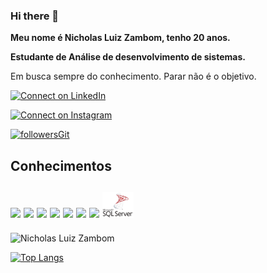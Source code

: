 ### Hi there 👋
<b>
<p>Meu nome é Nicholas Luiz Zambom, tenho 20 anos.</p>
  <p>Estudante de Análise de desenvolvimento de sistemas.</p>
</b>
<p>Em busca sempre do conhecimento. Parar não é o objetivo.</p>

<p>
  
[![Connect on LinkedIn](https://img.shields.io/badge/LinkedIn-0077B5?style=for-the-badge&logo=linkedin&logoColor=white)](https://www.linkedin.com/in/nicholas-luiz-zambom/)

[![Connect on Instagram](https://img.shields.io/badge/Instagram-E4405F?style=for-the-badge&logo=instagram&logoColor=white)](https://www.instagram.com/nluiz_01/)

[![followersGit](https://img.shields.io/github/followers/adrianoleitedasilva?style=social)](https://github.com/Nickzambom)
  
</p>
     <div>
          <h2>Conhecimentos<h2>
      <div align = "left">
         <img width="10%"  src="https://camo.githubusercontent.com/65b616ed4448c46e59c11345a1d49a01adc6d51f9bd6e93ee61d29573e04c597/68747470733a2f2f63646e2e6a7364656c6976722e6e65742f67682f64657669636f6e732f64657669636f6e2f69636f6e732f6a6176612f6a6176612d6f726967696e616c2d776f72646d61726b2e737667">
        <img width="8%" src="https://www.vectorlogo.zone/logos/visualstudio_code/visualstudio_code-icon.svg">
        <img width="8%" src="https://www.vectorlogo.zone/logos/w3_css/w3_css-icon.svg">
        <img width="8%" src="https://www.vectorlogo.zone/logos/w3_html5/w3_html5-icon.svg">
        <img width="9%" src="https://www.vectorlogo.zone/logos/javascript/javascript-vertical.svg">
        <img width="10%"  src="https://brandeps.com/logo-download/C/C-Sharp-logo-vector-01.svg">
        <img width="11%" src="https://www.vectorlogo.zone/logos/postgresql/postgresql-vertical.svg">
        <img width="10%"  src="https://github.com/cncf/landscape/blob/master/hosted_logos/microsoft-sql-server.svg">
      </div>
    </div> 
<img align="center" src="https://github-readme-stats.vercel.app/api?username=nickzambom&show_icons=true&locale=en" alt="Nicholas Luiz Zambom"/>
            
[![Top Langs](https://github-readme-stats.vercel.app/api/top-langs/?username=Nickzambom&layout=compact)](https://github.com/Nickzambom)
